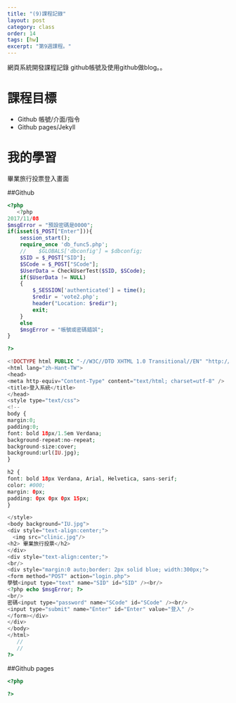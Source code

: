 ```yaml
---
title: "(9)課程記錄"
layout: post
category: class
order: 14
tags: [hw]
excerpt: "第9週課程。"
---
```

網頁系統開發課程記錄
github帳號及使用github做blog。。

# 課程目標
- Github 帳號/介面/指令
- Github pages/Jekyll

# 我的學習
畢業旅行投票登入畫面

##Github



```php
<?php
   <?php
2017/11/08
$msgError = "預設密碼是0000";
if(isset($_POST["Enter"])){
    session_start();
    require_once 'db_func5.php';
    //    $GLOBALS['dbconfig'] = $dbconfig;
    $SID = $_POST["SID"];
    $SCode = $_POST["SCode"];
    $UserData = CheckUserTest($SID, $SCode);
    if($UserData != NULL)
    {
        $_SESSION['authenticated'] = time();
        $redir = 'vote2.php';
        header("Location: $redir");
        exit;
    }
    else
    $msgError = "帳號或密碼錯誤";
}

?>

<!DOCTYPE html PUBLIC "-//W3C//DTD XHTML 1.0 Transitional//EN" "http://www.w3.org/TR/xhtml1/DTD/xhtml1-transitional.dtd">
<html lang="zh-Hant-TW">
<head>
<meta http-equiv="Content-Type" content="text/html; charset=utf-8" />
<title>登入系統</title>
</head>
<style type="text/css">
<!--
body {
margin:0;
padding:0;
font: bold 18px/1.5em Verdana;
background-repeat:no-repeat;
background-size:cover;
background:url(IU.jpg);
}

h2 {
font: bold 18px Verdana, Arial, Helvetica, sans-serif;
color: #000;
margin: 0px;
padding: 0px 0px 0px 15px;
}

</style>
<body background="IU.jpg">
<div style="text-align:center;">
　<img src="clinic.jpg"/>
<h2> 畢業旅行投票</h2>
</div>
<div style="text-align:center;">
<br/>
<div style="margin:0 auto;border: 2px solid blue; width:300px;">
<form method="POST" action="login.php">
學號<input type="text" name="SID" id="SID" /><br/>
<?php echo $msgError; ?>
<br/>
密碼<input type="password" name="SCode" id="SCode" /><br/>
<input type="submit" name="Enter" id="Enter" value="登入" />
</form></div>
</div>
</body>
</html>
   //
   //
?>
```
##Github pages

```php
<?php
   
?>
```


[1]: https://github.com/        "GitHub"
[2]: https://pages.github.com/  "GitHub Pages"
[3]: https://jekyllrb.com/      "Jekyll"
[4]: http://markdown.tw         "Markdown文件"
[5]: http://dillinger.io/       "Dillinger"









